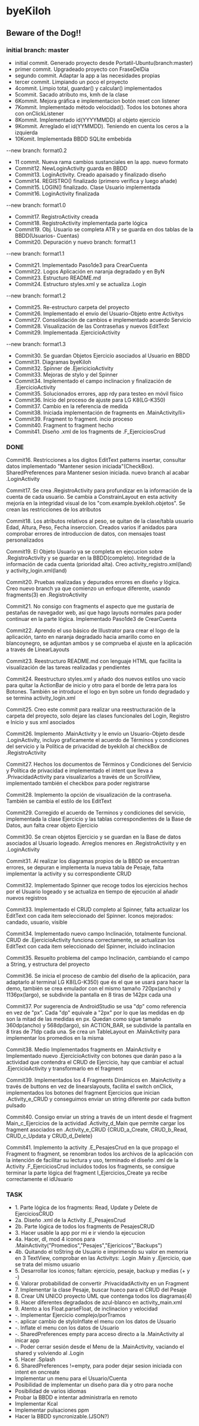 # byeKiloh
## Beware of the Dog!!
<h3>initial branch: master</h3>
    <ul>
    <li>initial commit. Generado proyecto desde Portatil-Ubuntu(branch:master)</li>
    <li>primer commit. Upgradeado proyecto con FraseDelDia</li>
    <li>segundo commit.  Adaptar la app a las necesidades propias</li>
    <li>tercer commit. Limpiando un poco el proyecto</li>
    <li>4commit. Limpio total, guardar() y calcular() implementados</li>
    <li>5commit. Sacado atributo ms, kmh de la clase</li>
    <li>6Kommit. Mejora gráfica e implementacion botón reset con listener</li>
    <li>7Kommit. Implementado método velocidad(). Todos los botones ahora con onClickListener</li>
    <li>8Kommit. Implementado id(YYYYMMDD) al objeto ejercicio</li>
    <li>9Kommit. Arreglado el id(YYMMDD). Teniendo en cuenta los ceros a la izquierda</li>
    <li>10Komit. Implementada BBDD SQLite embebida</li>
    </ul>
<p>--new branch: format0.2</p>
    <ul>
    <li>11 commit. Nueva rama cambios sustanciales en la app. nuevo formato</li>
    <li>Commit12. NewLoginActivity guarda en BBDD</li>
    <li>Commit13. LoginActivity. Creado apaisado y finalizado diseño</li>
    <li>Commit14. REGISTRO() finalizado (primero verifica y luego añade)</li>
    <li>Commit15. LOGIN() finalizado. Clase Usuario implementada</li>
    <li>Commit16. LoginActivity finalizada</li>
    </ul>
<p>--new branch: format1.0</p>
    <ul>
    <li>Commit17. RegistroActivity creada</li>
    <li>Commit18. RegistroActivity implementada parte lógica</li>
    <li>Commit19. Obj. Usuario se completa ATR y se guarda en dos tablas de la BBDD(Usuarios-
    Cuentas)</li>
    <li>Commit20. Depuración y nuevo branch: format1.1</li>
    </ul>
<p>--new branch: format1.1</p>
    <ul>
    <li>Commit21. Implementado Paso1de3 para CrearCuenta</li>
    <li>Commit22. Logos Aplicación en naranja degradado y en ByN</li>
    <li>Commit23. Estructuro README.md</li>
    <li>Commit24. Estructuro styles.xml y se actualiza .Login</li>
    </ul>
<p>--new branch: format1.2</p>
    <ul>
    <li>Commit25. Re-estructuro carpeta del proyecto</li>
    <li>Commit26. Implementado el envío del Usuario-Objeto entre Activitys</li>
    <li>Commit27. Consolidación de cambios e implementado acuerdo Servicio</li>
    <li>Commit28. Visualización de las Contraseñas y nuevos EditText</li>
    <li>Commit29. Implementada .EjercicioActivity</li>
    </ul>
<p>--new branch: format1.3</p>
    <ul>
    <li>Commit30. Se guardan Objetos Ejercicio asociados al Usuario en BBDD</li>
    <li>Commit31. Diagramas byeKiloh</li>
    <li>Commit32. Spinner de .EjericicioActivity</li>
    <li>Commit33. Mejoras de stylo y del Spinner</li>
    <li>Commit34. Implementado el campo inclinacion y finalización de .EjercicioActivity</li>
    <li>Commit35. Solucionados errores, app rdy para testeo en móvil físico</li>
    <li>Commit36. Inicio del proceso de ajuste para LG K8(LG-K350)</li>
    <li>Commit37. Cambio en la referencia de medida</li>
    <li>Commit38. Iniciada implementación de fragments en .MainActivity/li>
    <li>Commit39. Fragment to fragment. incio proceso</li>
    <li>Commit40. Fragment to fragment hecho</li>
    <li>Commit41. Diseño .xml de los fragments de .F_EjerciciosCrud</li>
    </ul>
<h3>DONE</h3>
<p>Commit16. Restricciones a los digitos EditText patterns insertar, consultar datos implementado
"Mantener sesion iniciada"(CheckBox). SharedPreferences para Mantener sesion iniciada. nuevo branch
al acabar .LoginActivity</p>
<p>Commit17. Se crea .RegistroActivity para profundizar en la información de la cuenta de cada
usuario. Se cambia a ConstrainLayout en esta activity mejoría en la integridad visual de los
"com.example.byekiloh.objetos". Se crean las restricciones de los atributos</p>
<p>Commit18. Los atributos relativos al peso, se quitan de la clase/tabla usuario Edad, Altura,
Peso, Fecha inserccion. Creados varios if anidados para comprobar errores de introduccion de datos,
con mensajes toast personalizados</p>
<p>Commit19. El Objeto Usuario ya se completa en ejecucion sobre .RegistroActivity y se guardar en
la BBDD(completo). Integridad de la información de cada cuenta (prioridad alta). Creo
activity_registro.xml(land) y activity_login.xml(land)</p>
<p>Commit20. Pruebas realizadas y depurados errores en diseño y lógica. Creo nuevo branch ya que
comienzo un enfoque diferente, usando fragments(3) en .RegistroActivity</p>
<p>Commit21. No consigo con fragments el aspecto que me gustaría de pestañas de navegador web, así
que hago layouts normales para poder continuar en la parte lógica. Implementado Paso1de3 de
CrearCuenta</p>
<p>Commit22. Aprendo el uso básico de Illustrator para crear el logo de la aplicación, tanto en
naranja degradado hacia amarillo como en blancoynegro, se adjuntan ambos y se comprueba el ajuste
en la aplicación a través de LinearLayouts</p>
<p>Commit23. Reestructuro README.md con lenguaje HTML que facilita la visualización de las tareas
realizadas y pendientes</p>
<p>Commit24. Reestructuro styles.xml y añado dos nuevos estilos uno vacío para quitar la ActionBar
de inicio y otro para el borde de letra para los Botones. También se introduce el logo en byn sobre
un fondo degradado y se termina activity_login.xml</p>
<p>Commit25. Creo este commit para realizar una reestructuración de la carpeta del proyecto, solo
dejare las clases funcionales del Login, Registro e Inicio y sus xml asociados</p>
<p>Commit26. Implemento .MainActivity y le envío un Usuario-Objeto desde .LoginActivity, incluyo
graficamente el acuerdo de Términos y condiciones del servicio y la Política de privacidad de
byekiloh al checkBox de .RegistroActivity</p>
<p>Commit27. Hechos los documentos de Términos y Condiciones del Servicio y Política de privacidad e
implementado el intent que lleva a .PrivacidadActivity para visualizarlos a través de un ScrollView,
implementado también el checkbox para poder registrarse</p>
<p>Commit28. Implemento la opción de visualización de la contraseña. También se cambia el estilo de
los EditText</p>
<p>Commit29. Corregido el acuerdo de Terminos y condiciones del servicio, implementada la clase
Ejercicio y las tablas correspondientes de la Base de Datos, aun falta crear objeto Ejercicio</p>
<p>Commit30. Se crean objetos Ejercicio y se guardan en la Base de datos asociados al Usuario
logeado. Arreglos menores en .RegistroActivity y en .LoginActivity</p>
<p>Commit31. Al realizar los diagramas propios de la BBDD se encuentran errores, se depuran e
implementa la nueva tabla de Pesaje, falta implementar la activity y su correspondiente CRUD</p>
<p>Commit32. Implementado Spinner que recoge todos los ejercicios hechos por el Usuario logeado y se
 actualiza en tiempo de ejecución al añadir nuevos registros</p>
<p>Commit33. Implementado el CRUD completo al Spinner, falta actualizar los EditText con cada item
seleccionado del Spinner. Iconos mejorados: candado, usuario, visible</p>
<p>Commit34. Implementado nuevo campo Inclinación, totalmente funcional. CRUD de .EjercicioActivity
funciona correctamente, se actualizan los EditText con cada item seleccionado del Spinner, incluido
inclinacion</p>
<p>Commit35. Resuelto problema del campo Inclinación, cambiando el campo a String, y estructura del
proyecto</p>
<p>Commit36. Se inicia el proceso de cambio del diseño de la aplicación, para adaptarlo al terminal
LG K8(LG-K350) que és el que se usará para hacer la demo, también se crea emulador con el mismo
tamaño 720px(ancho) y 1136px(largo), se subdivide la pantalla en 8 tiras de 142px cada una</p>
<p>Commit37. Por sugerencia de AndroidStudio se usa "dp" como referencia en vez de "px". Cada "dp"
equivale a "2px" por lo que las medidas en dp son la mitad de las medidas en px. Quedan como sigue
tamaño 360dp(ancho) y 568dp(largo), sin ACTION_BAR, se subdivide la pantalla en 8 tiras de 71dp cada
una. Se crea un TableLayout en .MainActivity para implementar los promedios en la misma</p>
<p>Commit38. Medio Implementados fragments en .MainActivity e Implementado nuevo .EjercicioActivity
con botones que darán paso a la actividad que contendra el CRUD de Ejercicio, hay que cambiar el
actual .EjercicioActivity y transformarlo en el fragment</p>
<p>Commit39. Implementados los 4 Fragments Dinámicos en .MainActivity a través de buttons en vez de
linearslayouts, facilita el switch onClick, implementados los botones del fragment Ejercicios que
inician .Activity_e_CRUD y conseguimos enviar un string diferente por cada button pulsado</p>
<p>Commit40. Consigo enviar un string a través de un intent desde el fragment Main_c_Ejercicios de
la actividad .Activity_d_Main que permite cargar los fragment asociados en .Activity_e_CRUD
{CRUD_a_Create, CRUD_b_Read, CRUD_c_Updata y CRUD_d_Delete}</p>
<p>Commit41. Implemento la activity .E_PesajesCrud en la que propago el Fragment to fragment, se
renombran todos los archivos de la aplicación con la intención de facilitar su lectura y uso,
terminado el diseño .xml de la Activity .F_EjerciciosCrud incluidos todos los fragments, se consigue
terminar la parte lógica del fragment I_Ejercicios_Create ya recibe correctamente el idUsuario</p>
<h3>TASK</h3>
    <ul>
    <li>1. Parte lógica de los fragments: Read, Update y Delete de EjerciciosCRUD</li>
    <li>2a. Diseño .xml de la Activity .E_PesajesCrud</li>
    <li>2b. Parte lógica de todos los fragments de PesajesCRUD</li>
    <li>3. Hacer usable la app por mi e ir viendo la ejecucion</li>
    <li>4a. Hacer, dl, mod 4 iconos para .MainActivity("Promedios","Pesajes","Ejericicos","Backups")
    </li>
    <li>4b. Quitando el toString de Usuario e imprimendo su valor en memoria en 3 TextView,
    comprobar en las Activitys: .Login .Main y .Ejercicio, que se trata del mismo usuario</li>
    <li>5. Desarrollar los iconos; faltan: ejercicio, pesaje, backup y medias (+ y -)</li>
    <li>6. Valorar probabilidad de convertir .PrivacidadActivity en un Fragment</li>
    <li>7. Implementar la clase Pesaje, buscar hueco para el CRUD del Pesaje</li>
    <li>8. Crear UN UNICO proyecto UML que contenga todos los diagramas(4)</li>
    <li>8. Hacer diferentes degradados de azul-blanco en activity_main.xml</li>
    <li>9. Atento a los Float.parseFloat, de inclinacion y velocidad</li>
    <li>-. Implementar Ejercicio complejo/porTramos</li>
    <li>-. aplicar cambio de styloInflate el menu con los datos de Usuario</li>
    <li>-. Inflate el menu con los datos de Usuario</li>
    <li>-. SharedPreferences empty para acceso directo a la .MainActivity al inicar app</li>
    <li>-. Poder cerrar sesión desde el Menu de la .MainActivity, vaciando el shared y volviendo al
    .Login</li>
    <li>5. Hacer .Splash</li>
    <li>6. SharedPreferences !=empty, para poder dejar sesion iniciada con intent en oncreate</li>
    <li>Implementar un menu para el Usuario/Cuenta</li>
    <li>Posibilidad de implementar un diseño para día y otro para noche</li>
    <li>Posibilidad de varios idiomas</li>
    <li>Probar la BBDD e intentar administrarla en remoto</li>
    <li>Implementar Kcal</li>
    <li>Implementar pulsaciones ppm</li>
    <li>Hacer la BBDD syncronizable.(JSON?)</li>
    </ul>